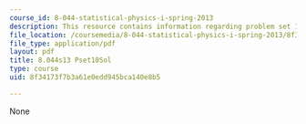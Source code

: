 ```yaml
---
course_id: 8-044-statistical-physics-i-spring-2013
description: This resource contains information regarding problem set 10 solution.
file_location: /coursemedia/8-044-statistical-physics-i-spring-2013/8f34173f7b3a61e0edd945bca140e8b5_MIT8_044S13_pss10.pdf
file_type: application/pdf
layout: pdf
title: 8.044s13 Pset10Sol
type: course
uid: 8f34173f7b3a61e0edd945bca140e8b5

---
```

None